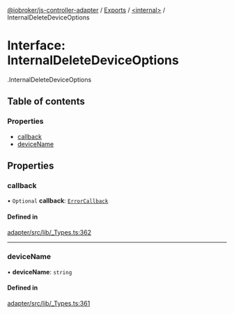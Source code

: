 [@iobroker/js-controller-adapter](../README.md) / [Exports](../modules.md) / [<internal\>](../modules/internal_.md) / InternalDeleteDeviceOptions

# Interface: InternalDeleteDeviceOptions

[<internal>](../modules/internal_.md).InternalDeleteDeviceOptions

## Table of contents

### Properties

- [callback](internal_.InternalDeleteDeviceOptions.md#callback)
- [deviceName](internal_.InternalDeleteDeviceOptions.md#devicename)

## Properties

### callback

• `Optional` **callback**: [`ErrorCallback`](../modules/internal_.md#errorcallback)

#### Defined in

[adapter/src/lib/_Types.ts:362](https://github.com/ioBroker/ioBroker.js-controller/blob/57263052/packages/adapter/src/lib/_Types.ts#L362)

___

### deviceName

• **deviceName**: `string`

#### Defined in

[adapter/src/lib/_Types.ts:361](https://github.com/ioBroker/ioBroker.js-controller/blob/57263052/packages/adapter/src/lib/_Types.ts#L361)
